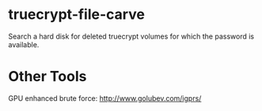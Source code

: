 truecrypt-file-carve
====================

Search a hard disk for deleted truecrypt volumes for which the password is available.


Other Tools
==============
GPU enhanced brute force:       http://www.golubev.com/igprs/
